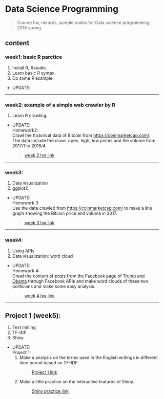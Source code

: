 # __Data Science Programming__
>Course hw, records, sample codes for Data science programming 2018 spring.
## content

### week1: basic R parctice
1. Install R, Rstudio.
2. Learn basic R syntax.
3. Do some R example.
* UPDATE:  
	
___
### week2: example of a simple web crawler by R
1. Learn R crawling.
* UPDATE:  
Homework2:  
Crawl the historical data of Bitcoin from https://coinmarketcap.com/. The data include the close, open, high, low prices and the volume from 2017/1 to 2018/4.
  >[week 2 hw link](https://htmlpreview.github.io/?https://github.com/B04902039/DataScienceProgramming2018spring/blob/master/week_2/self_practice/RCrawlerPractice_BitcoinHistoricalData.html)
___
### week3: 
1. Data visualization
2. ggplot2  
* UPDATE:  
Homework 3:  
Use the data crawled from https://coinmarketcap.com/ to make a line graph showing the Bitcoin price and volume in 2017.
  >[week 3 hw link](https://htmlpreview.github.io/?https://github.com/B04902039/DataScienceProgramming2018spring/blob/master/week_3/Practice_ggplot2_Bitcoin_data_.html)
___
### week4: 
1. Using APIs
2. Data visualization: word cloud
* UPDATE:  
Homework 4:  
Crawl the content of posts from the Facebook page of [Trump](https://www.facebook.com/DonaldTrump/) and [Obama](https://www.facebook.com/barackobama/) through Facebook APIs and make word clouds of these two politicians and make some easy analysis.
  >[week 4 hw link](https://htmlpreview.github.io/?https://github.com/B04902039/DataScienceProgramming2018spring/blob/master/week_4/TrumpVSObama_WordCloud.html)
___
## Project 1 (week5): 
1. Text mining
2. TF-IDF
3. Shiny
* UPDATE:  
Project 1:  
    1. Make a analysis on the terms used in the English writings in different time period based on TF-IDF.  
        >[Project 1 link](https://htmlpreview.github.io/?https://github.com/B04902039/DataScienceProgramming2018spring/blob/master/Project1/Project1.html)  
    2. Make a little practice on the interactive features of Shiny.  
        >[Shiny practice link](https://github.com/B04902039/DataScienceProgramming2018spring/blob/master/shinyTest/app.R)